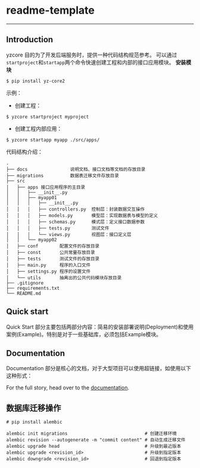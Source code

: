 # readme-template

--------------

## Introduction

yzcore 目的为了开发后端服务时，提供一种代码结构规范参考。
可以通过`startproject`和`startapp`两个命令快速创建工程和内部的接口应用模块。
**安装模块**
```shell
$ pip install yz-core2
```
示例：
- 创建工程：
```shell
$ yzcore startproject myproject
```
- 创建工程内部应用：
```shell
$ yzcore startapp myapp ./src/apps/
```

代码结构介绍：
```
.
├── docs		        说明文档、接口文档等文档的存放目录
├── migrations		    数据表迁移文件存放目录
├── src
│   ├── apps 接口应用程序的主目录
│   │   ├── __init__.py
│   │   ├── myapp01
│   │   │   ├── __init__.py
│   │   │   ├── controllers.py  控制层：封装数据交互操作
│   │   │   ├── models.py       模型层：实现数据表与模型的定义
│   │   │   ├── schemas.py      模式层：定义接口数据参数
│   │   │   ├── tests.py        测试文件
│   │   │   └── views.py        视图层：接口定义层
│   │   └── myapp02
│   ├── conf		配置文件的存放目录
│   ├── const		公共常量存放目录
│   ├── tests		测试文件的存放目录
│   ├── main.py		程序的入口文件
│   ├── settings.py	程序的设置文件
│   └── utils		抽离出的公共代码模块存放目录
├── .gitignore
├── requirements.txt
└── README.md
```

## Quick start

Quick Start 部分主要包括两部分内容：简易的安装部署说明(Deployment)和使用案例(Example)。特别是对于一些基础库，必须包括Example模块。


## Documentation

Documentation 部分是核心的文档，对于大型项目可以使用超链接，如使用以下这种形式：

For the full story, head over to the [documentation](https://git.k8s.io/community/contributors/devel#readme).

## 数据库迁移操作
```
# pip install alembic

alembic init migrations                             # 创建迁移环境
alembic revision --autogenerate -m "commit content" # 自动生成迁移文件
alembic upgrade head                                # 升级到最近版本
alembic upgrade <revision_id>                       # 升级到指定版本
alembic downgrade <revision_id>                     # 回退到指定版本
```